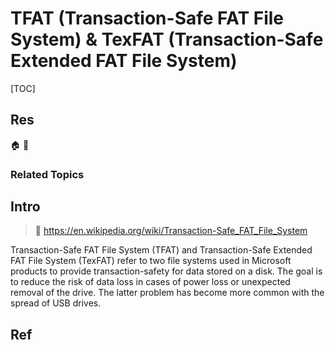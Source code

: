 # TFAT (Transaction-Safe FAT File System) & TexFAT (Transaction-Safe Extended FAT File System)

[TOC]



## Res
🏠 
🚧 


### Related Topics



## Intro
> 📎 https://en.wikipedia.org/wiki/Transaction-Safe_FAT_File_System

Transaction-Safe FAT File System (TFAT) and Transaction-Safe Extended FAT File System (TexFAT) refer to two file systems used in Microsoft products to provide transaction-safety for data stored on a disk. The goal is to reduce the risk of data loss in cases of power loss or unexpected removal of the drive. The latter problem has become more common with the spread of USB drives.



## Ref
